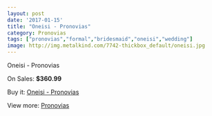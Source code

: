```yaml
---
layout: post
date: '2017-01-15'
title: "Oneisi - Pronovias"
category: Pronovias
tags: ["pronovias","formal","bridesmaid","oneisi","wedding"]
image: http://img.metalkind.com/7742-thickbox_default/oneisi.jpg
---
```

Oneisi - Pronovias

On Sales: **$360.99**
<a href="https://www.metalkind.com/en/pronovias/3397-oneisi.html"><amp-img layout="responsive" width="600" height="600" src="//img.metalkind.com/7742-thickbox_default/oneisi.jpg" alt="Oneisi - Pronovias 0" /></a>
<a href="https://www.metalkind.com/en/pronovias/3397-oneisi.html"><amp-img layout="responsive" width="600" height="600" src="//img.metalkind.com/7743-thickbox_default/oneisi.jpg" alt="Oneisi - Pronovias 1" /></a>
<a href="https://www.metalkind.com/en/pronovias/3397-oneisi.html"><amp-img layout="responsive" width="600" height="600" src="//img.metalkind.com/7744-thickbox_default/oneisi.jpg" alt="Oneisi - Pronovias 2" /></a>
<a href="https://www.metalkind.com/en/pronovias/3397-oneisi.html"><amp-img layout="responsive" width="600" height="600" src="//img.metalkind.com/7745-thickbox_default/oneisi.jpg" alt="Oneisi - Pronovias 3" /></a>

Buy it: [Oneisi - Pronovias](https://www.metalkind.com/en/pronovias/3397-oneisi.html "Oneisi - Pronovias")

View more: [Pronovias](https://www.metalkind.com/en/103-pronovias "Pronovias")
